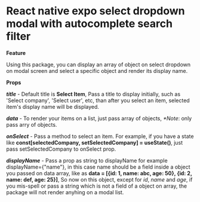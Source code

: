 # React native expo select dropdown modal with autocomplete search filter


**Feature**

Using this package, you can display an array of object on select dropdown on modal screen and select a specific object and render its display name.


**Props**

***title*** - Default title is **Select Item**, Pass a title to display initially, such as   'Select company', 'Select user', etc, than after you select an item, selected item's display name will be displayed.

***data*** - To render your items on a list, just pass array of objects, _*Note_: only pass arry of objects.

***onSelect*** - Pass a method to select an item. For example, if you have a state like **const[selectedCompany, setSelectedCompany] = useState()**, just pass setSelectedCompany to onSelect prop.

***displayName*** - Pass a prop as string to displayName for example  displayName={"name"}, in this case name should be a field inside a object you passed on data array, like as 
**data = [{id: 1, name: abc, age: 50}, {id: 2, name: def, age: 25}]**, So now on this object, except for _id_, _name_ and _age_, if you mis-spell or pass a string which is not a field of a object on array, the package will not render anyhing on a modal list.